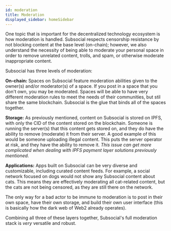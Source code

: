```yaml
---
id: moderation
title: Moderation
displayed_sidebar: homeSidebar
---
```


One topic that is important for the decentralized technology ecosystem is how moderation is
handled. Subsocial respects censorship resistance by not blocking content at the base level
(on-chain); however, we also understand the necessity of being able to moderate your personal
space in order to remove unrelated content, trolls, and spam, or otherwise moderate
inappropriate content.

Subsocial has three levels of moderation:

**On-chain:** Spaces on Subsocial feature moderation abilities given to the owner(s) and/or moderator(s) of a space. 
If you post in a space that you don't own, you may be moderated. 
Spaces will be able to have very different moderation rules to meet the needs of their communities, but stil share the same blockchain.
Subsocial is the glue that binds all of the spaces together.

**Storage:** As previously mentioned, content on Subsocial is stored on IPFS, with only the CID of the content stored on the blockchain.
Someone is running the server(s) that this content gets stored on, and they do have the ability to remove (moderate) it from their server.
A good example of this would be someone uploading illegal content. This puts the server operator at risk, and they have the ability to remove it. 
*This issue can get more complicated when dealing with IPFS payment layer solutions previously mentioned.*

**Applications:** Apps built on Subsocial can be very diverse and customizable, including curated content feeds. 
For example, a social network focused on dogs would not show any Subsocial content about cats. 
This means they are effectively moderating all cat-related content, but the cats are not being censored, as they are still there on the network.

The only way for a bad actor to be immune to moderation is to post in their own space, have their own storage, and build their own user interface 
(this is basically how the dark web of Web2 already operates).

Combining all three of these layers together, Subsocial's full moderation stack is *very* versatile and robust.
